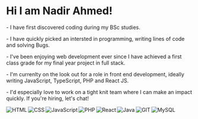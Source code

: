# Hi I am Nadir Ahmed! 
<p> - I have first discovered coding during my BSc studies. </p>
<p> - I have quickly picked an intersted in programming, writing lines of code and solving Bugs. </p>
<p> - I've been enjoying web development ever since I have achieved a first class grade for my final year project in full stack. </p> 
<p> - I'm currenlty on the look out for a role in front end development, ideally writing JavaScript, TypeScript, PHP and React JS.</p>
<p> - I'd  especially love to work on a tight knit team where I can make an impact quickly. If you're hiring, let's chat!</p>
<img align="left" alt="HTML" src="https://img.shields.io/badge/html5-%23E34F26.svg?style=for-the-badge&logo=html5&logoColor=white"/>
<img align="left" alt="CSS" src="https://img.shields.io/badge/css3-%231572B6.svg?style=for-the-badge&logo=css3&logoColor=white"/>
<img align="left" alt="JavaScript" src="https://img.shields.io/badge/javascript-%23323330.svg?style=for-the-badge&logo=javascript&logoColor=%23F7DF1E"/>
<img align="left" alt="PHP" src="https://img.shields.io/badge/php-%23777BB4.svg?style=for-the-badge&logo=php&logoColor=white"/>
<img align="left" alt="React" src="https://img.shields.io/badge/react-%2320232a.svg?style=for-the-badge&logo=react&logoColor=%2361DAFB"/>
<img align="left" alt="Java" src="https://img.shields.io/badge/java-%23ED8B00.svg?style=for-the-badge&logo=openjdk&logoColor=white"/>
<img align="left" alt="GIT" src="https://img.shields.io/badge/git-%23F05033.svg?style=for-the-badge&logo=git&logoColor=white"/>
<img align="left" alt="MySQL" src="https://img.shields.io/badge/mysql-%2300f.svg?style=for-the-badge&logo=mysql&logoColor=white"/>
